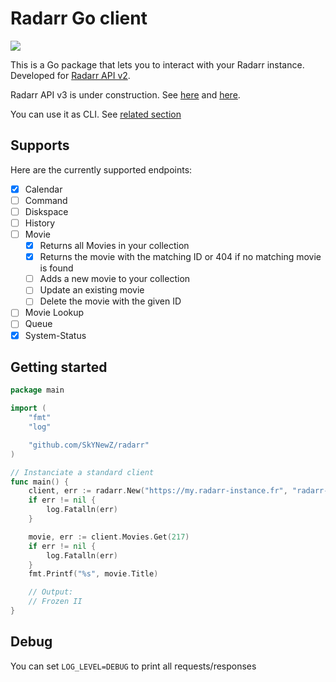 # Radarr Go client

![](https://github.com/SkYNewZ/radarr/workflows/Release%20package/badge.svg)

This is a Go package that lets you to interact with your Radarr instance.
Developed for [Radarr API v2](https://github.com/Radarr/Radarr/wiki/API).

Radarr API v3 is under construction. See [here](https://github.com/orgs/Radarr/projects/2) and [here](https://www.reddit.com/r/radarr/comments/ejjiw2/api_v3/).

You can use it as CLI. See [related section](cmd/radarr)

## Supports

Here are the currently supported endpoints:

- [x] Calendar
- [ ] Command
- [ ] Diskspace
- [ ] History
- [ ] Movie
  - [x] Returns all Movies in your collection
  - [x] Returns the movie with the matching ID or 404 if no matching movie is found
  - [ ] Adds a new movie to your collection
  - [ ] Update an existing movie
  - [ ] Delete the movie with the given ID
- [ ] Movie Lookup
- [ ] Queue
- [x] System-Status

## Getting started

```go
package main

import (
	"fmt"
	"log"

	"github.com/SkYNewZ/radarr"
)

// Instanciate a standard client
func main() {
	client, err := radarr.New("https://my.radarr-instance.fr", "radarr-api-key", nil)
	if err != nil {
		log.Fatalln(err)
	}

	movie, err := client.Movies.Get(217)
	if err != nil {
		log.Fatalln(err)
	}
	fmt.Printf("%s", movie.Title)

	// Output:
	// Frozen II
}
```

## Debug

You can set `LOG_LEVEL=DEBUG` to print all requests/responses
